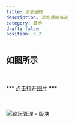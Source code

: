 ```yaml
---
title: 消息通知
description: 消息通知描述
category: 其他
draft: false
position: 6.2
---
```


<div class="content my-4">

## 如图所示

<br />
<br />
*** <a href="/other/www.youdeyiwu.com_other_message.png" target="_blank">点击打开图片</a> ***
<br />
<br />
<br />

![论坛管理 - 版块](/other/www.youdeyiwu.com_other_message.png)

</div>
